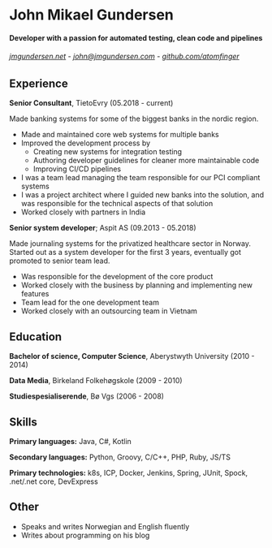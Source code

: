 John Mikael Gundersen
=====================

#### Developer with a passion for automated testing, clean code and pipelines
###### [jmgundersen.net](https://www.jmgundersen.net/) - john@jmgundersen.com - [github.com/atomfinger](https://github.com/atomfinger/)

Experience
----------

**Senior Consultant**, TietoEvry (05.2018 - current)

Made banking systems for some of the biggest banks in the nordic region.

 * Made and maintained core web systems for multiple banks
 * Improved the development process by
    * Creating new systems for integration testing
    * Authoring developer guidelines for cleaner more maintainable code
    * Improving CI/CD pipelines
 * I was a team lead managing the team responsible for our PCI compliant systems
 * I was a project architect where I guided new banks into the solution, and was responsible for the technical aspects of that solution
 * Worked closely with partners in India

**Senior system developer**; Aspit AS (09.2013 - 05.2018)

Made journaling systems for the privatized healthcare sector in Norway. Started out as a system developer for the first 3 years, eventually got promoted to senior team lead.

 * Was responsible for the development of the core product
 * Worked closely with the business by planning and implementing new features
 * Team lead for the one development team
 * Worked closely with an outsourcing team in Vietnam

Education
----------
**Bachelor of science, Computer Science**, Aberystwyth University (2010 - 2014)

**Data Media**, Birkeland Folkehøgskole (2009 - 2010)

**Studiespesialiserende**, Bø Vgs (2006 - 2008)

Skills
----------
**Primary languages:** Java, C#, Kotlin

**Secondary languages:** Python, Groovy, C/C++, PHP, Ruby, JS/TS

**Primary technologies:** k8s, ICP, Docker, Jenkins, Spring, JUnit, Spock, .net/.net core, DevExpress

Other
----------
 * Speaks and writes Norwegian and English fluently
 * Writes about programming on his blog